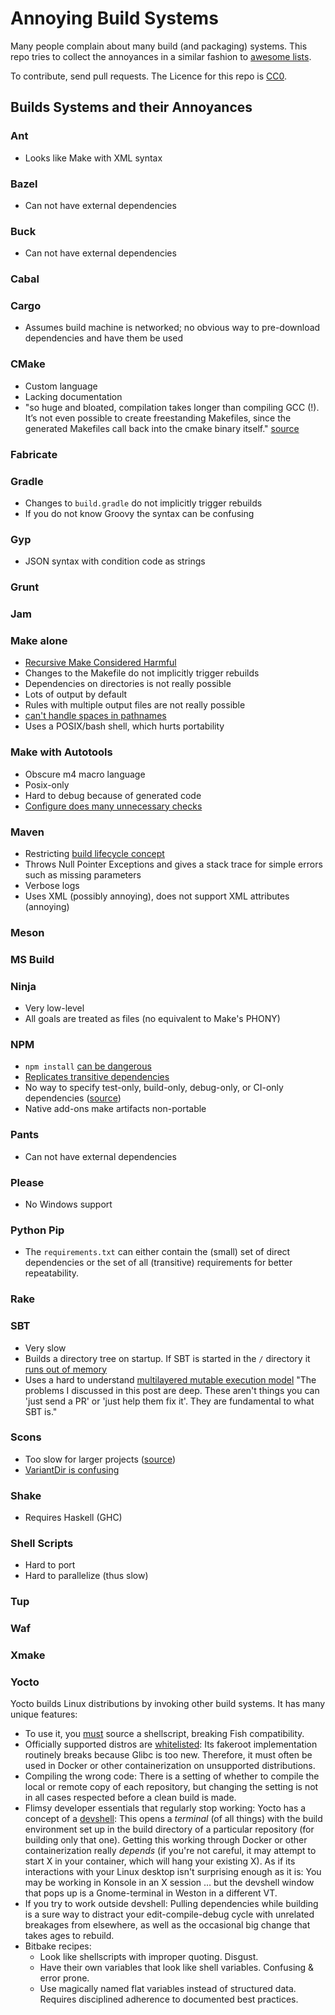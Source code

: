 # Annoying Build Systems

Many people complain about many build (and packaging) systems.
This repo tries to collect the annoyances
in a similar fashion to
[awesome lists](https://github.com/sindresorhus/awesome).

To contribute, send pull requests.
The Licence for this repo is [CC0](https://creativecommons.org/publicdomain/zero/1.0/).

## Builds Systems and their Annoyances

### Ant

* Looks like Make with XML syntax

### Bazel

* Can not have external dependencies

### Buck

* Can not have external dependencies

### Cabal

### Cargo

* Assumes build machine is networked; no obvious way to pre-download dependencies and have them be used

### CMake

* Custom language
* Lacking documentation
* "so huge and bloated, compilation takes longer than compiling GCC (!). It’s not even possible to create freestanding Makefiles, since the generated Makefiles call back into the cmake binary itself." [source](https://suckless.org/sucks/)

### Fabricate

### Gradle

* Changes to `build.gradle` do not implicitly trigger rebuilds
* If you do not know Groovy the syntax can be confusing

### Gyp

* JSON syntax with condition code as strings

### Grunt

### Jam

### Make alone

* [Recursive Make Considered Harmful](http://www.lateralt.net/files/auug97.pdf)
* Changes to the Makefile do not implicitly trigger rebuilds
* Dependencies on directories is not really possible
* Lots of output by default
* Rules with multiple output files are not really possible
* [can't handle spaces in pathnames](https://savannah.gnu.org/bugs/?712)
* Uses a POSIX/bash shell, which hurts portability

### Make with Autotools

* Obscure m4 macro language
* Posix-only
* Hard to debug because of generated code
* [Configure does many unnecessary checks](https://varnish-cache.org/docs/2.1/phk/autocrap.html)

### Maven

* Restricting [build lifecycle concept](https://maven.apache.org/guides/introduction/introduction-to-the-lifecycle.html)
* Throws Null Pointer Exceptions and gives a stack trace for simple errors such as missing parameters
* Verbose logs
* Uses XML (possibly annoying), does not support XML attributes (annoying)

### Meson

### MS Build

### Ninja

* Very low-level
* All goals are treated as files (no equivalent to Make's PHONY)

### NPM

* `npm install` [can be dangerous](https://github.com/joaojeronimo/rimrafall)
* [Replicates transitive dependencies](https://lexi-lambda.github.io/blog/2016/08/24/understanding-the-npm-dependency-model/)
* No way to specify test-only, build-only, debug-only, or CI-only dependencies ([source](https://lobste.rs/s/5ms7mb/what_is_annoying_about_certain_build#c_rl6qct))
* Native add-ons make artifacts non-portable

### Pants

* Can not have external dependencies

### Please

* No Windows support

### Python Pip

* The `requirements.txt` can either contain
  the (small) set of direct dependencies
  or the set of all (transitive) requirements for better repeatability.

### Rake

### SBT

* Very slow
* Builds a directory tree on startup. If SBT is started in the `/` directory it [runs out of memory](https://github.com/sbt/sbt/issues/1458)
* Uses a hard to understand [multilayered mutable execution model](http://www.lihaoyi.com/post/SowhatswrongwithSBT.html)
  "The problems I discussed in this post are deep.
  These aren't things you can 'just send a PR' or 'just help them fix it'.
  They are fundamental to what SBT is."

### Scons

* Too slow for larger projects ([source](https://www.reddit.com/r/programming/comments/gm1dy/stop_inventing_motherfucking_build_systems/c1okqt7/))
* [VariantDir is confusing](https://stackoverflow.com/a/1074587)

### Shake

* Requires Haskell (GHC)

### Shell Scripts

* Hard to port
* Hard to parallelize (thus slow)

### Tup

### Waf

### Xmake

### Yocto

Yocto builds Linux distributions by invoking other build systems. It has many unique features:

* To use it, you [must](http://www.yoctoproject.org/docs/current/ref-manual/ref-manual.html#structure-core-script) source a shellscript, breaking Fish compatibility.
* Officially supported distros are [whitelisted](http://www.yoctoproject.org/docs/current/ref-manual/ref-manual.html#detailed-supported-distros): Its fakeroot implementation routinely breaks because Glibc is too new. Therefore, it must often be used in Docker or other containerization on unsupported distributions.
* Compiling the wrong code: There is a setting of whether to compile the local or remote copy of each repository, but changing the setting is not in all cases respected before a clean build is made.
* Flimsy developer essentials that regularly stop working: Yocto has a concept of a [devshell](http://www.openembedded.org/wiki/Devshell): This opens a *terminal* (of all things) with the build environment set up in the build directory of a particular repository (for building only that one). Getting this working through Docker or other containerization really *depends* (if you're not careful, it may attempt to start X in your container, which will hang your existing X). As if its interactions with your Linux desktop isn't surprising enough as it is: You may be working in Konsole in an X session … but the devshell window that pops up is a Gnome-terminal in Weston in a different VT.
* If you try to work outside devshell: Pulling dependencies while building is a sure way to distract your edit-compile-debug cycle with unrelated breakages from elsewhere, as well as the occasional big change that takes ages to rebuild.
* Bitbake recipes:
  - Look like shellscripts with improper quoting. Disgust.
  - Have their own variables that look like shell variables. Confusing & error prone.
  - Use magically named flat variables instead of structured data. Requires disciplined adherence to documented best practices.
